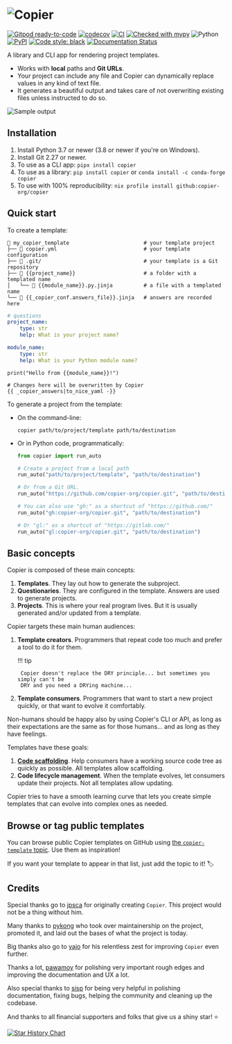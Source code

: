 # ![Copier](https://github.com/copier-org/copier/raw/master/img/copier-logotype.png)

[![Gitpod ready-to-code](https://img.shields.io/badge/Gitpod-ready--to--code-blue?logo=gitpod)](https://gitpod.io/#https://github.com/copier-org/copier)
[![codecov](https://codecov.io/gh/copier-org/copier/branch/master/graph/badge.svg)](https://codecov.io/gh/copier-org/copier)
[![CI](https://github.com/copier-org/copier/workflows/CI/badge.svg)](https://github.com/copier-org/copier/actions?query=branch%3Amaster)
[![Checked with mypy](http://www.mypy-lang.org/static/mypy_badge.svg)](http://mypy-lang.org/)
![Python](https://img.shields.io/pypi/pyversions/copier?logo=python&logoColor=%23959DA5)
[![PyPI](https://img.shields.io/pypi/v/copier?logo=pypi&logoColor=%23959DA5)](https://pypi.org/project/copier/)
[![Code style: black](https://img.shields.io/badge/code%20style-black-000000.svg)](https://github.com/psf/black)
[![Documentation Status](https://img.shields.io/readthedocs/copier/latest?logo=readthedocs)](https://copier.readthedocs.io/en/latest)

A library and CLI app for rendering project templates.

-   Works with **local** paths and **Git URLs**.
-   Your project can include any file and Copier can dynamically replace values in any
    kind of text file.
-   It generates a beautiful output and takes care of not overwriting existing files
    unless instructed to do so.

![Sample output](https://github.com/copier-org/copier/raw/master/img/copier-output.png)

## Installation

1. Install Python 3.7 or newer (3.8 or newer if you're on Windows).
1. Install Git 2.27 or newer.
1. To use as a CLI app: `pipx install copier`
1. To use as a library: `pip install copier` or `conda install -c conda-forge copier`
1. To use with 100% reproducibility: `nix profile install github:copier-org/copier`

## Quick start

To create a template:

```shell
📁 my_copier_template                        # your template project
├── 📄 copier.yml                            # your template configuration
├── 📁 .git/                                 # your template is a Git repository
├── 📁 {{project_name}}                      # a folder with a templated name
│   └── 📄 {{module_name}}.py.jinja          # a file with a templated name
└── 📄 {{_copier_conf.answers_file}}.jinja   # answers are recorded here
```

```yaml title="copier.yml"
# questions
project_name:
    type: str
    help: What is your project name?

module_name:
    type: str
    help: What is your Python module name?
```

```python+jinja title="{{project_name}}/{{module_name}}.py.jinja"
print("Hello from {{module_name}}!")
```

```yaml+jinja title="{{_copier_conf.answers_file}}.jinja"
# Changes here will be overwritten by Copier
{{ _copier_answers|to_nice_yaml -}}
```

To generate a project from the template:

-   On the command-line:

    ```shell
    copier path/to/project/template path/to/destination
    ```

-   Or in Python code, programmatically:

    ```python
    from copier import run_auto

    # Create a project from a local path
    run_auto("path/to/project/template", "path/to/destination")

    # Or from a Git URL.
    run_auto("https://github.com/copier-org/copier.git", "path/to/destination")

    # You can also use "gh:" as a shortcut of "https://github.com/"
    run_auto("gh:copier-org/copier.git", "path/to/destination")

    # Or "gl:" as a shortcut of "https://gitlab.com/"
    run_auto("gl:copier-org/copier.git", "path/to/destination")
    ```

## Basic concepts

Copier is composed of these main concepts:

1. **Templates**. They lay out how to generate the subproject.
1. **Questionaries**. They are configured in the template. Answers are used to generate
   projects.
1. **Projects**. This is where your real program lives. But it is usually generated
   and/or updated from a template.

Copier targets these main human audiences:

1.  **Template creators**. Programmers that repeat code too much and prefer a tool to do
    it for them.

    !!! tip

         Copier doesn't replace the DRY principle... but sometimes you simply can't be
         DRY and you need a DRYing machine...

1.  **Template consumers**. Programmers that want to start a new project quickly, or
    that want to evolve it comfortably.

Non-humans should be happy also by using Copier's CLI or API, as long as their
expectations are the same as for those humans... and as long as they have feelings.

Templates have these goals:

1. **[Code scaffolding](<https://en.wikipedia.org/wiki/Scaffold_(programming)>)**. Help
   consumers have a working source code tree as quickly as possible. All templates allow
   scaffolding.
1. **Code lifecycle management**. When the template evolves, let consumers update their
   projects. Not all templates allow updating.

Copier tries to have a smooth learning curve that lets you create simple templates that
can evolve into complex ones as needed.

## Browse or tag public templates

You can browse public Copier templates on GitHub using
[the `copier-template` topic](https://github.com/topics/copier-template). Use them as
inspiration!

If you want your template to appear in that list, just add the topic to it! 🏷

## Credits

Special thanks go to [jpsca](https://github.com/jpsca) for originally creating `Copier`.
This project would not be a thing without him.

Many thanks to [pykong](https://github.com/pykong) who took over maintainership on the
project, promoted it, and laid out the bases of what the project is today.

Big thanks also go to [yajo](https://github.com/yajo) for his relentless zest for
improving `Copier` even further.

Thanks a lot, [pawamoy](https://github.com/pawamoy) for polishing very important rough
edges and improving the documentation and UX a lot.

Also special thanks to [sisp](https://github.com/sisp) for being very helpful in
polishing documentation, fixing bugs, helping the community and cleaning up the
codebase.

And thanks to all financial supporters and folks that give us a shiny star! ⭐

[![Star History Chart](https://api.star-history.com/svg?repos=copier-org/copier&type=Date)](https://star-history.com/#copier-org/copier&Date)
